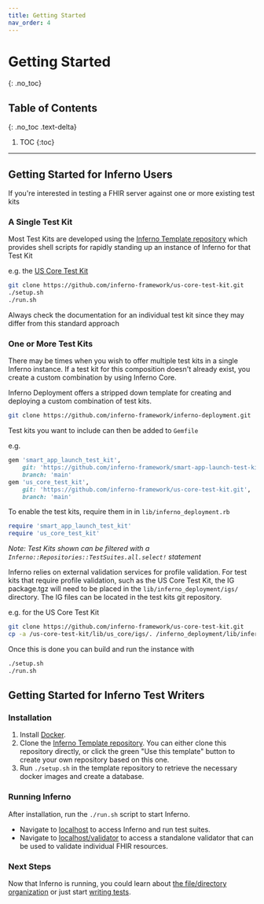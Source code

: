 ```yaml
---
title: Getting Started
nav_order: 4
---
```

# Getting Started
{: .no_toc}

## Table of Contents
{: .no_toc .text-delta}

1. TOC
{:toc}
---
## Getting Started for Inferno Users
If you're interested in testing a FHIR server against one or more existing test kits

### A Single Test Kit
Most Test Kits are developed using the [Inferno Template 
repository](https://github.com/inferno-framework/inferno-template) which provides shell scripts for rapidly standing up
an instance of Inferno for that Test Kit

e.g. the [US Core Test Kit](https://github.com/inferno-framework/us-core-test-kit)

```sh
git clone https://github.com/inferno-framework/us-core-test-kit.git
./setup.sh
./run.sh
```

Always check the documentation for an individual test kit since they may differ from this standard approach

### One or More Test Kits
There may be times when you wish to offer multiple test kits in a single Inferno instance. If a test kit for this
composition doesn't already exist, you create a custom combination by using Inferno Core.

Inferno Deployment offers a stripped down template for creating and deploying a custom combination of test kits.

```sh
git clone https://github.com/inferno-framework/inferno-deployment.git
```

Test kits you want to include can then be added to `Gemfile`

e.g.
```ruby
gem 'smart_app_launch_test_kit',
    git: 'https://github.com/inferno-framework/smart-app-launch-test-kit.git',
    branch: 'main'
gem 'us_core_test_kit',
    git: 'https://github.com/inferno-framework/us-core-test-kit.git',
    branch: 'main'
```

To enable the test kits, require them in in `lib/inferno_deployment.rb`

```ruby
require 'smart_app_launch_test_kit'
require 'us_core_test_kit'
```

_Note: Test Kits shown can be filtered with a `Inferno::Repositories::TestSuites.all.select!` statement_

Inferno relies on external validation services for profile validation. For test kits that require profile validation,
such as the US Core Test Kit, the IG package.tgz will need to be placed in the `lib/inferno_deployment/igs/` directory.
The IG files can be located in the test kits git repository.

e.g. for the US Core Test Kit
```sh
git clone https://github.com/inferno-framework/us-core-test-kit.git
cp -a /us-core-test-kit/lib/us_core/igs/. /inferno_deployment/lib/inferno_deployment/igs/
```

Once this is done you can build and run the instance with

```sh
./setup.sh
./run.sh
```

## Getting Started for Inferno Test Writers

### Installation
1. Install [Docker](https://www.docker.com/get-started).
1. Clone the [Inferno Template
   repository](https://github.com/inferno-framework/inferno-template). You can
   either clone this repository directly, or click the green "Use this template"
   button to create your own repository based on this one.
1. Run `./setup.sh` in the template repository to retrieve the necessary docker
   images and create a database.
   
### Running Inferno
After installation, run the `./run.sh` script to start Inferno.
- Navigate to [localhost](http://localhost) to access Inferno and run test
  suites.
- Navigate to [localhost/validator](http://localhost/validator) to access a
  standalone validator that can be used to validate individual FHIR resources.

### Next Steps
Now that Inferno is running, you could learn about [the file/directory
organization](/inferno-core/repo-layout-and-organization.html) or just start
[writing tests](/inferno-core/writing-tests).
